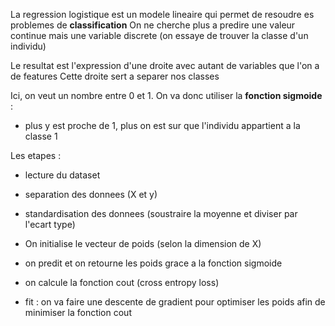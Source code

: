 La regression logistique est un modele lineaire qui permet de resoudre es problemes de **classification**
On ne cherche plus a predire une valeur continue mais une variable discrete (on essaye de trouver la classe d'un
individu)

Le resultat est l'expression d'une droite avec autant de variables que l'on a de features
Cette droite sert a separer nos classes

Ici, on veut un nombre entre 0 et 1. On va donc utiliser la **fonction sigmoide** :

- plus y est proche de 1, plus on est sur que l'individu appartient a la classe 1

Les etapes :

- lecture du dataset
- separation des donnees (X et y)
- standardisation des donnees (soustraire la moyenne et diviser par l'ecart type)

- On initialise le vecteur de poids (selon la dimension de X)
- on predit et on retourne les poids grace a la fonction sigmoide
- on calcule la fonction cout (cross entropy loss)
- fit : on va faire une descente de gradient pour optimiser les poids afin de minimiser la fonction cout
